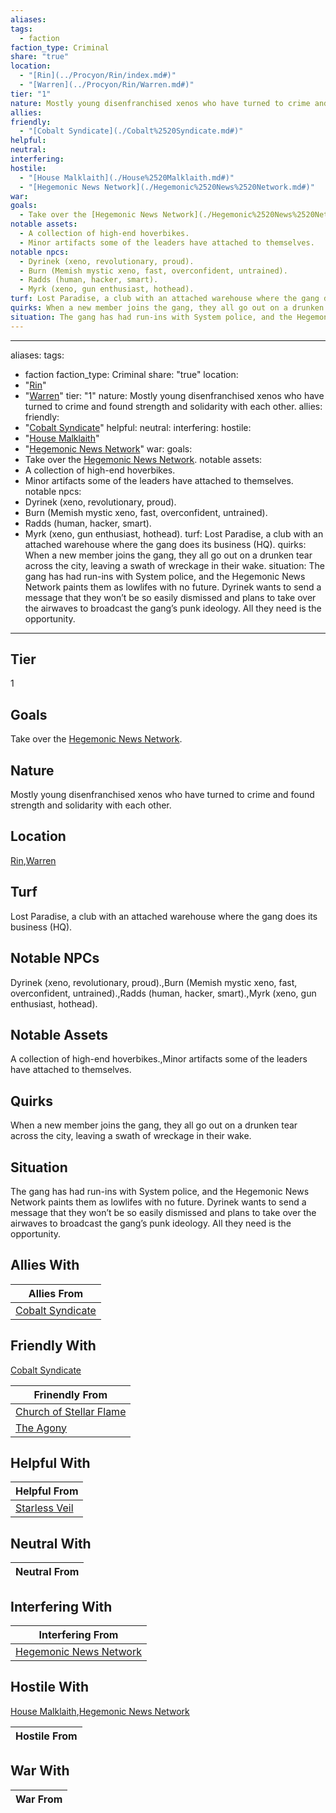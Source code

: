 ```yaml
---
aliases: 
tags:
  - faction
faction_type: Criminal
share: "true"
location:
  - "[Rin](../Procyon/Rin/index.md#)"
  - "[Warren](../Procyon/Rin/Warren.md#)"
tier: "1"
nature: Mostly young disenfranchised xenos who have turned to crime and found strength and solidarity with each other.
allies: 
friendly:
  - "[Cobalt Syndicate](./Cobalt%2520Syndicate.md#)"
helpful: 
neutral: 
interfering: 
hostile:
  - "[House Malklaith](./House%2520Malklaith.md#)"
  - "[Hegemonic News Network](./Hegemonic%2520News%2520Network.md#)"
war: 
goals:
  - Take over the [Hegemonic News Network](./Hegemonic%2520News%2520Network.md#).
notable assets:
  - A collection of high-end hoverbikes.
  - Minor artifacts some of the leaders have attached to themselves.
notable npcs:
  - Dyrinek (xeno, revolutionary, proud).
  - Burn (Memish mystic xeno, fast, overconfident, untrained).
  - Radds (human, hacker, smart).
  - Myrk (xeno, gun enthusiast, hothead).
turf: Lost Paradise, a club with an attached warehouse where the gang does its business (HQ).
quirks: When a new member joins the gang, they all go out on a drunken tear across the city, leaving a swath of wreckage in their wake.
situation: The gang has had run-ins with System police, and the Hegemonic News Network paints them as lowlifes with no future. Dyrinek wants to send a message that they won’t be so easily dismissed and plans to take over the airwaves to broadcast the gang’s punk ideology. All they need is the opportunity.
---
```

---
aliases: 
tags:
  - faction
faction_type: Criminal
share: "true"
location:
  - "[Rin](../Procyon/Rin/index.md#)"
  - "[Warren](../Procyon/Rin/Warren.md#)"
tier: "1"
nature: Mostly young disenfranchised xenos who have turned to crime and found strength and solidarity with each other.
allies:
friendly:
- "[Cobalt Syndicate](./Cobalt%2520Syndicate.md#)"
helpful:
neutral:
interfering:
hostile:
- "[House Malklaith](./House%2520Malklaith.md#)"
- "[Hegemonic News Network](./Hegemonic%2520News%2520Network.md#)"
war:
goals:
- Take over the [Hegemonic News Network](./Hegemonic%2520News%2520Network.md#).
notable assets:
- A collection of high-end hoverbikes.
- Minor artifacts some of the leaders have attached to themselves.
notable npcs:
- Dyrinek (xeno, revolutionary, proud).
- Burn (Memish mystic xeno, fast, overconfident, untrained).
- Radds (human, hacker, smart).
- Myrk (xeno, gun enthusiast, hothead).
turf: Lost Paradise, a club with an attached warehouse where the gang does its business (HQ).
quirks: When a new member joins the gang, they all go out on a drunken tear across the city, leaving a swath of wreckage in their wake.
situation: The gang has had run-ins with System police, and the Hegemonic News Network paints them as lowlifes with no future. Dyrinek wants to send a message that they won’t be so easily dismissed and plans to take over the airwaves to broadcast the gang’s punk ideology. All they need is the opportunity.
---
## Tier

1

## Goals

Take over the [Hegemonic News Network](Factions/Hegemonic%20News%20Network.md).

## Nature

Mostly young disenfranchised xenos who have turned to crime and found strength and solidarity with each other.

## Location

[Rin](../Procyon/Rin/index.md.md#.md#),[Warren](../Procyon/Rin/Warren.md.md#.md#)

## Turf

Lost Paradise, a club with an attached warehouse where the gang does its business (HQ).

## Notable NPCs

Dyrinek (xeno, revolutionary, proud).,Burn (Memish mystic xeno, fast, overconfident, untrained).,Radds (human, hacker, smart).,Myrk (xeno, gun enthusiast, hothead).

## Notable Assets

A collection of high-end hoverbikes.,Minor artifacts some of the leaders have attached to themselves.

## Quirks

When a new member joins the gang, they all go out on a drunken tear across the city, leaving a swath of wreckage in their wake.

## Situation

The gang has had run-ins with System police, and the Hegemonic News Network paints them as lowlifes with no future. Dyrinek wants to send a message that they won’t be so easily dismissed and plans to take over the airwaves to broadcast the gang’s punk ideology. All they need is the opportunity.

## Allies With



| Allies From                                        |
| -------------------------------------------------- |
| [Cobalt Syndicate](./Cobalt%2520Syndicate.md.md#.md#) |


## Friendly With

[Cobalt Syndicate](./Cobalt%2520Syndicate.md.md#.md#)

| Frinendly From                                                   |
| ---------------------------------------------------------------- |
| [Church of Stellar Flame](./Church%20of%20Stellar%20Flame.md) |
| [The Agony](./The%20Agony.md)                             |


## Helpful With



| Helpful From                                 |
| -------------------------------------------- |
| [Starless Veil](./Starless%20Veil.md) |


## Neutral With




| Neutral From |
| ------------ |



## Interfering With




| Interfering From                                               |
| -------------------------------------------------------------- |
| [Hegemonic News Network](./Hegemonic%2520News%2520Network.md.md#.md#.md#.md#) |



## Hostile With

[House Malklaith](./House%2520Malklaith.md.md#.md#),[Hegemonic News Network](./Hegemonic%2520News%2520Network.md.md#.md#.md#.md#)


| Hostile From |
| ------------ |



## War With



| War From |
| -------- |


